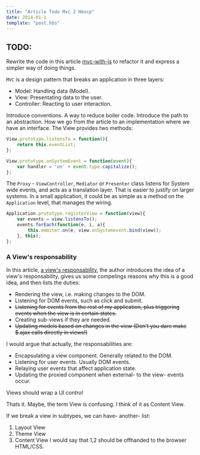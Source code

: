 ```yaml
---
title: "Article Todo Mvc 2 Hmvcp"
date: 2014-01-1
template: "post.hbs"
---
```


## TODO:
Rewrite the code in this article [mvc-with-js][] to refactor it and express a simpler way of doing things.

`MVC` is a design pattern that breaks an application in three layers:
- Model: Handling data (Model).
- View: Presentating data to the user.
- Controller: Reacting to user interaction.

Introduce conventions. A way to reduce boiler code. 
Introduce the path to an abstraction. How we go from the article to an implementation where we have an interface. The View provides two methods:

```javascript
View.prototype.listensTo = function(){
    return this.eventList;
};

View.prototype.onSystemEvent = function(event){
    var handler = 'on' + event.type.capitalize();
};
```

The `Proxy` - `ViewController`, `Mediator` or `Presenter` class listens for System wide events, and acts as a translation layer. That is easier to justify on larger systems.
In a small application, it could be as simple as a method on the `Application` level, that manages the wiring.
```javascript
Application.prototype.registerView = function(view){
    var events = view.listensTo();
    events.forEach(function(e, i, a){
        this.emmiter.on(e, view.onSystemevent.bind(view));
    }, this);
};
```



### A View's responsability

In this article, [a view's responsability][], the author introduces the idea of a view's responsability, gives us some compelings reasons why this is a good idea, and then lists the duties:

- Rendering the view, i.e. making changes to the DOM.
- Listening for DOM events, such as click and submit.
- ~~Listening for events from the rest of my application, plus triggering events when the view is in certain states.~~
- Creating sub-views if they are needed.
- ~~Updating models based on changes in the view (Don't you dare make $.ajax calls directly in views!)~~

I would argue that actually, the responsabilities are:
- Encapsulating a view component. Generally related to the DOM.
- Listening for user events. Usually DOM events.
- Relaying user events that affect application state.
- Updating the proxied component when external- to the view- events occur.

Views should wrap a UI *control*

Thats it. Maybe, the term View is confusing. I think of it as Content View.

If we break a view in subtypes, we can have- another- list:
1. Layout View
2. Theme View
3. Content View
I would say that 1,2 should be offhanded to the browser HTML/CSS. 


[a view's responsability]: (http://urli.st/450-JS-Resources/5v5-BEKK-Open)
[mvc-with-js]: (http://alexatnet.com/articles/model-view-controller-mvc-javascript)